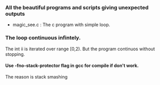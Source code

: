 ### All the beautiful programs and scripts giving unexpected outputs

- magic_see.c : The c program with simple loop.
### The loop continuous infintely.
The int ii is iterated over range [0,2). But the program continuos without stopping.

#### Use -fno-stack-protector flag in gcc for compile if don't work.
The reason is stack smashing
